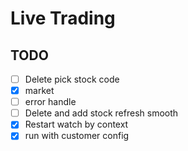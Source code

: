 # Live Trading


## TODO


* [ ] Delete pick stock code
* [X] market
* [ ] error handle
* [ ] Delete and add stock refresh smooth
* [X] Restart watch by context
* [X] run with customer config
